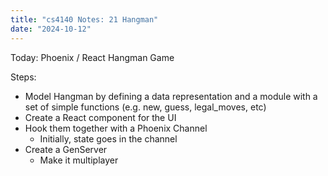 ```yaml
---
title: "cs4140 Notes: 21 Hangman"
date: "2024-10-12"
---
```


Today: Phoenix / React Hangman Game

Steps:

 - Model Hangman by defining a data representation and a module
   with a set of simple functions (e.g. new, guess, legal_moves, etc)
 - Create a React component for the UI
 - Hook them together with a Phoenix Channel
   - Initially, state goes in the channel
 - Create a GenServer
   - Make it multiplayer
